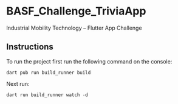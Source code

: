 # BASF_Challenge_TriviaApp
Industrial Mobility Technology – Flutter App Challenge

## Instructions
To run the project first run the following command on the console:
```#dart
dart pub run build_runner build
```

Next run:
```#dart
dart run build_runner watch -d
```